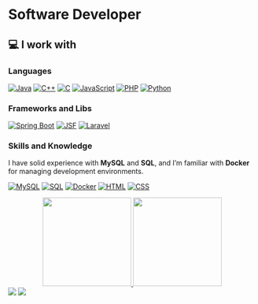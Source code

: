 # Software Developer

## 💻 I work with
  
### Languages
[![Java](https://img.shields.io/badge/Java-ED8B00?style=for-the-badge&logo=openjdk&logoColor=white)](https://github.com/ArthurDetomi?tab=repositories&language=Java)
[![C++](https://img.shields.io/badge/C++-004482?style=for-the-badge&logo=cplusplus&logoColor=white)](https://github.com/ArthurDetomi?tab=repositories&language=C%2B%2B)
[![C](https://img.shields.io/badge/C-7f8b99?style=for-the-badge&logo=c&logoColor=white)](https://github.com/ArthurDetomi?tab=repositories&language=C)
[![JavaScript](https://img.shields.io/badge/JavaScript-f7df1e?style=for-the-badge&logo=javascript&logoColor=black)](https://github.com/ArthurDetomi?tab=repositories&language=JavaScript)
[![PHP](https://img.shields.io/badge/PHP-777BB4?style=for-the-badge&logo=php&logoColor=white)](https://github.com/ArthurDetomi?tab=repositories&language=PHP)
[![Python](https://img.shields.io/badge/Python-3772a3?style=for-the-badge&logo=python&logoColor=ffd040)](https://github.com/ArthurDetomi?tab=repositories&language=Python)

### Frameworks and Libs

[![Spring Boot](https://img.shields.io/badge/Spring%20Boot-6DB33F?style=for-the-badge&logo=springboot&logoColor=white)](https://github.com/ArthurDetomi?tab=repositories&q=Spring%20Boot)
[![JSF](https://img.shields.io/badge/JSF-4C4F56?style=for-the-badge&logo=java&logoColor=white)](https://github.com/ArthurDetomi?tab=repositories&q=JSF)
[![Laravel](https://img.shields.io/badge/Laravel-FF2D20?style=for-the-badge&logo=laravel&logoColor=white)](https://github.com/ArthurDetomi?tab=repositories&q=Laravel)

### Skills and Knowledge

I have solid experience with **MySQL** and **SQL**, and I’m familiar with **Docker** for managing development environments.

[![MySQL](https://img.shields.io/badge/MySQL-4479A1?style=for-the-badge&logo=mysql&logoColor=white)](https://github.com/ArthurDetomi?tab=repositories&q=MySQL)
[![SQL](https://img.shields.io/badge/SQL-006AFF?style=for-the-badge&logo=sqlite&logoColor=white)](https://github.com/ArthurDetomi?tab=repositories&q=SQL)
[![Docker](https://img.shields.io/badge/Docker-2496ED?style=for-the-badge&logo=docker&logoColor=white)](https://github.com/ArthurDetomi?tab=repositories&q=Docker)
[![HTML](https://img.shields.io/badge/HTML-E34F26?style=for-the-badge&logo=html5&logoColor=white)](https://github.com/ArthurDetomi?tab=repositories&language=HTML)
[![CSS](https://img.shields.io/badge/CSS-1572B6?style=for-the-badge&logo=css3&logoColor=white)](https://github.com/ArthurDetomi?tab=repositories&language=CSS)

<div align="center">
  <a href="https://github.com/ArthurDetomi">
  <img height="180em" src="https://github-readme-stats.vercel.app/api?username=ArthurDetomi&show_icons=true&theme=monokai&include_all_commits=true&count_private=true"/>
  <img height="180em" src="https://github-readme-stats.vercel.app/api/top-langs/?username=ArthurDetomi&layout=compact&langs_count=8&theme=monokai"/>
</div>
<div> 
  <a href="https://instagram.com/detomiarthur" target="_blank"><img src="https://img.shields.io/badge/-Instagram-%23E4405F?style=for-the-badge&logo=instagram&logoColor=white" target="_blank"></a>
  <a href="https://www.linkedin.com/in/geraldo-arthur-detomi-0a1a95231/" target="_blank">
    <img src="https://img.shields.io/badge/-LinkedIn-%230077B5?style=for-the-badge&logo=linkedin&logoColor=white" target="_blank">
  </a> 
</div>
